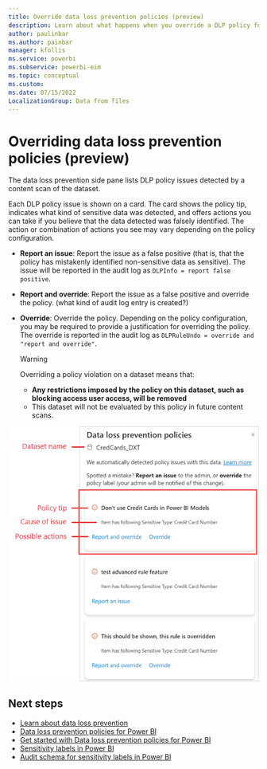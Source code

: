 ```yaml
---
title: Override data loss prevention policies (preview)
description: Learn about what happens when you override a DLP policy for Power BI.
author: paulinbar
ms.author: painbar
manager: kfollis
ms.service: powerbi
ms.subservice: powerbi-eim
ms.topic: conceptual
ms.custom:
ms.date: 07/15/2022
LocalizationGroup: Data from files
---
```


# Overriding data loss prevention policies (preview)

The data loss prevention side pane lists DLP policy issues detected by a content scan of the dataset.

Each DLP policy issue is shown on a card. The card shows the policy tip, indicates what kind of sensitive data was detected, and offers actions you can take if you believe that the data detected was falsely identified. The action or combination of actions you see may vary depending on the policy configuration.

* **Report an issue**: Report the issue as a false positive (that is, that the policy has mistakenly identified non-sensitive data as sensitive). The issue will be reported in the audit log as `DLPInfo = report false positive`.
* **Report and override**: Report the issue as a false positive and override the policy. (what kind of audit log entry is created?)
* **Override**: Override the policy. Depending on the policy configuration, you may be required to provide a justification for overriding the policy. The override is reported in the audit log as `DLPRuleUndo = override and "report and override"`.

    >[!WARNING]
    > Overriding a policy violation on a dataset means that:
    > * **Any restrictions imposed by the policy on this dataset, such as blocking access user access, will be removed**
    > * This dataset will not be evaluated by this policy in future content scans.

![Screenshot of D L P policies sidepane](./media/service-security-dlp-policies-for-power-b-override/power-bi-dlp-override-pane.png)

## Next steps

* [Learn about data loss prevention](/microsoft-365/compliance/dlp-learn-about-dlp)
* [Data loss prevention policies for Power BI](./service-security-dlp-policies-for-power-bi.md)
* [Get started with Data loss prevention policies for Power BI](/microsoft-365/compliance/dlp-powerbi-get-started)
* [Sensitivity labels in Power BI](service-security-sensitivity-label-overview.md)
* [Audit schema for sensitivity labels in Power BI](service-security-sensitivity-label-audit-schema.md)
